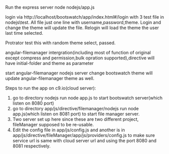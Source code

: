 Run the express server 
node nodejs/app.js

login via http://localhost/bootswatch/app/index.html#/login with 3 test file in nodejs\test. All file just one line with username,password,theme. Login and change the theme will update the file. Relogin will load the theme the user last time selected.

Protrator test this with random theme select, passed.

angular-filemanager intergration(including most of function of original except compress and permission,bulk opration supported),directive will have initial-folder and theme as parameter

start angular-filemanager nodejs server  change bootswatch theme will update angular-filemanager theme as well.

Steps to run the app on c9.io(cloud server):
1. go to directory nodejs run node app.js to start bootswatch server(which listen on 8080 port)
2. go to directory app/js/directive/filemanager/nodejs run node app.js(which listen on 8081 port) to start file manager server.
3. Two server set up here since these are two different project, fileManager supposed to be re-usable.
4. Edit the config file in app/js/config.js and another is in app/js/directive/fileManager/app/js/providers/config.js to make sure service url is same with cloud server url and using the port 8080 and 8081 respectively.